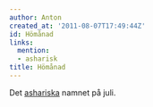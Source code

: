 ```yaml
---
author: Anton
created_at: '2011-08-07T17:49:44Z'
id: Hömånad
links:
  mention:
  - asharisk
title: Hömånad
---
```


Det [ashariska] namnet på juli.

  [ashariska]: asharisk
